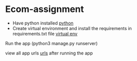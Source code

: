 # Ecom-assignment
* Have python installed [python](https://www.python.org/downloads/)
* Create virtual environment and install the requirements in requirements.txt file [virtual env](https://docs.python.org/3/library/venv.html)


Run the app (python3 manage.py runserver)

view all app urls [urls](http://localhost:8000/api/v1/users/urls) after running the app

 
